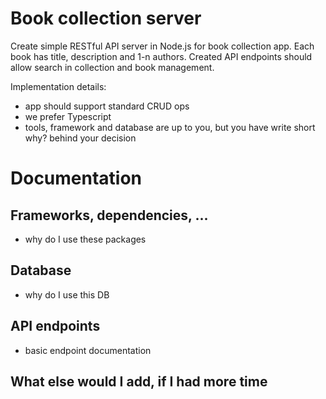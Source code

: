 # Book collection server

Create simple RESTful API server in Node.js for book collection app. Each book has title, description and 1-n authors. Created API endpoints should allow search in collection and book management.

Implementation details:

- app should support standard CRUD ops
- we prefer Typescript
- tools, framework and database are up to you, but you have write short why? behind your decision

# Documentation

## Frameworks, dependencies, ...

- why do I use these packages

## Database

- why do I use this DB

## API endpoints

- basic endpoint documentation

## What else would I add, if I had more time
